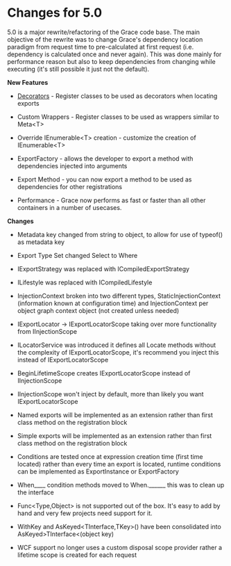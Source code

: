 Changes for 5.0
===============

5.0 is a major rewrite/refactoring of the Grace code base. The main objective of the rewrite was to change Grace's dependency location paradigm from request time to pre-calculated at first request (i.e. dependency is calculated once and never again). This was done mainly for performance reason but also to keep dependencies from changing while executing (it's still possible it just not the default). 

**New Features**
* [Decorators](https://en.wikipedia.org/wiki/Decorator_pattern) - Register classes to be used as decorators when locating exports

* Custom Wrappers - Register classes to be used as wrappers similar to Meta&lt;T&gt;

* Override IEnumerable&lt;T&gt; creation - customize the creation of IEnumerable&lt;T&gt; 

* ExportFactory - allows the developer to export a method with dependencies injected into arguments

* Export Method - you can now export a method to be used as dependencies for other registrations

* Performance - Grace now performs as fast or faster than all other containers in a number of usecases. 

**Changes**

* Metadata key changed from string to object, to allow for use of typeof() as metadata key

* Export Type Set changed Select to Where

* IExportStrategy was replaced with ICompiledExportStrategy

* ILifestyle was replaced with ICompiledLifestyle

* InjectionContext broken into two different types, StaticInjectionContext (information known at configuration time) and InjectionContext per object graph context object (not created unless needed)

* IExportLocator -> IExportLocatorScope taking over more functionality from IInjectionScope

* ILocatorService was introduced it defines all Locate methods without the complexity of IExportLocatorScope, it's recommend you inject this instead of IExportLocatorScope

* BeginLifetimeScope creates IExportLocatorScope instead of IInjectionScope

* IInjectionScope won't inject by default, more than likely you want IExportLocatorScope

* Named exports will be implemented as an extension rather than first class method on the registration block

* Simple exports will be implemented as an extension rather than first class method on the registration block

* Conditions are tested once at expression creation time (first time located) rather than every time an export is located, runtime conditions can be implemented as ExportInstance or ExportFactory

* When____ condition methods moved to When.______ this was to clean up the interface

* Func&lt;Type,Object&gt; is not supported out of the box. It's easy to add by hand and very few projects need support for it.

* WithKey and AsKeyed&lt;TInterface,TKey&gt;() have been consolidated into AsKeyed&gt;TInterface&lt;(object key)

* WCF support no longer uses a custom disposal scope provider rather a lifetime scope is created for each request
